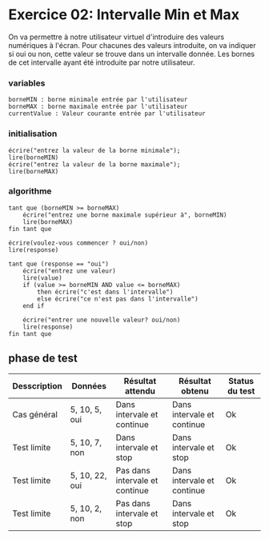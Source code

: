 # Exercice 02: Intervalle Min et Max

On va permettre à notre utilisateur virtuel d'introduire des valeurs numériques à l'écran.
Pour chacunes des valeurs introduite, on va indiquer si oui ou non, cette valeur se trouve dans un intervalle donnée.
Les bornes de cet intervalle ayant été introduite par notre utilisateur.

### variables

```
borneMIN : borne minimale entrée par l'utilisateur
borneMAX : borne maximale entrée par l'utilisateur
currentValue : Valeur courante entrée par l'utilisateur
```

### initialisation

```
écrire("entrez la valeur de la borne minimale");
lire(borneMIN)
écrire("entrez la valeur de la borne maximale");
lire(borneMAX)
```

### algorithme

```
tant que (borneMIN >= borneMAX)
    écrire("entrez une borne maximale supérieur à", borneMIN)
    lire(borneMAX)
fin tant que

écrire(voulez-vous commencer ? oui/non)
lire(response)

tant que (response == "oui")
    écrire("entrez une valeur)
    lire(value)
    if (value >= borneMIN AND value <= borneMAX)
        then écrire("c'est dans l'intervalle")
        else écrire("ce n'est pas dans l'intervalle")
    end if

    écrire("entrer une nouvelle valeur? oui/non)
    lire(response)
fin tant que
```

## phase de test

| Desscription | Données        | Résultat attendu               | Résultat obtenu            | Status du test |
| ------------ | -------------- | ------------------------------ | -------------------------- | -------------- |
| Cas général  | 5, 10, 5, oui  | Dans intervale et continue     | Dans intervale et continue | Ok             |
| Test limite  | 5, 10, 7, non  | Dans intervale et stop         | Dans intervale et stop     | Ok             |
| Test limite  | 5, 10, 22, oui | Pas dans intervale et continue | Dans intervale et continue | Ok             |
| Test limite  | 5, 10, 2, non  | Pas dans intervale et stop     | Dans intervale et stop     | Ok             |
